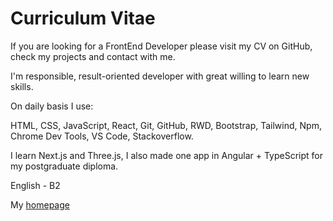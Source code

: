 # Curriculum Vitae

If you are looking for a FrontEnd Developer please visit my CV on GitHub, check my projects and contact with me.

I'm responsible, result-oriented developer with great willing to learn new skills.

On daily basis I use:

HTML, CSS, JavaScript, React, Git, GitHub, RWD, Bootstrap, Tailwind, Npm, Chrome Dev Tools, VS Code, Stackoverflow.

I learn Next.js and Three.js, I also made one app in Angular + TypeScript for my postgraduate diploma.

English - B2

My [homepage](https://www.lunaweb.pl/)
